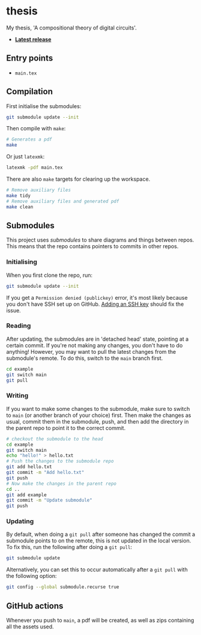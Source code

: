 # thesis

My thesis, 'A compositional theory of digital circuits'.

* **[Latest release](https://github.com/georgejkaye/thesis/releases/latest)**

## Entry points

* `main.tex`

## Compilation

First initialise the submodules:

```sh
git submodule update --init
```

Then compile with `make`:

```sh
# Generates a pdf
make
```

Or just `latexmk`:

```sh
latexmk -pdf main.tex
```

There are also `make` targets for clearing up the workspace.

```sh
# Remove auxiliary files
make tidy
# Remove auxiliary files and generated pdf
make clean
```

## Submodules

This project uses *submodules* to share diagrams and things between repos.
This means that the repo contains pointers to commits in other repos.

### Initialising

When you first clone the repo, run:

```sh
git submodule update --init
```

If you get a `Permission denied (publickey)` error, it's most likely because you don't have SSH set up on GitHub.
[Adding an SSH key](https://docs.github.com/en/authentication/connecting-to-github-with-ssh/adding-a-new-ssh-key-to-your-github-account) should fix the issue.

### Reading

After updating, the submodules are in 'detached head' state, pointing at a certain commit.
If you're not making any changes, you don't have to do anything!
However, you may want to pull the latest changes from the submodule's remote.
To do this, switch to the `main` branch first.

```sh
cd example
git switch main
git pull
```

### Writing

If you want to make some changes to the submodule, make sure to switch to `main` (or another branch of your choice) first.
Then make the changes as usual, commit them in the submodule, push, and then add the directory in the parent repo to point it to the correct commit.

```sh
# checkout the submodule to the head
cd example
git switch main
echo "hello!" > hello.txt
# Push the changes to the submodule repo
git add hello.txt
git commit -m "Add hello.txt"
git push
# Now make the changes in the parent repo
cd ..
git add example
git commit -m "Update submodule"
git push
```

### Updating

By default, when doing a `git pull` after someone has changed the commit a submodule points to on the remote, this is not updated in the local version.
To fix this, run the following after doing a `git pull`:

```sh
git submodule update
```

Alternatively, you can set this to occur automatically after a `git pull` with the following option:

```sh
git config --global submodule.recurse true
```

## GitHub actions

Whenever you push to `main`, a pdf will be created, as well as zips containing all the assets used.

